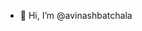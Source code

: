 - 👋 Hi, I’m @avinashbatchala

<!---
avinashbatchala/avinashbatchala is a ✨ special ✨ repository because its `README.md` (this file) appears on your GitHub profile.
You can click the Preview link to take a look at your changes.
--->
